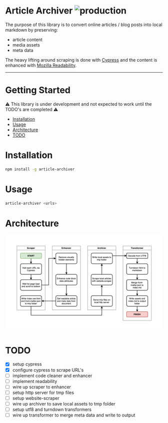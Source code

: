 # Article Archiver ![production](https://github.com/chrisodicho/article-archiver/actions/workflows/prod.workflow.yml/badge.svg)

The purpose of this library is to convert online articles / blog posts into local markdown by preserving:

- article content
- media assets
- meta data

The heavy lifting around scraping is done with [Cypress](https://www.cypress.io/) and the content is enhanced with [Mozilla Readability](https://github.com/mozilla/readability).

---

# Getting Started

⚠️ This library is under development and not expected to work until the TODO's are completed ⚠️

- [Installation](#installation)
- [Usage](#usage)
- [Architecture](#architecture)
- [TODO](#todo)

# Installation

```bash
npm install -g article-archiver
```

# Usage

```bash
article-archiver <urls>
```

# Architecture

![Architecture](docs/architecture.jpg)

# TODO

- [x] setup cypress
- [x] configure cypress to scrape URL's
- [ ] implement code cleaner and enhancer
- [ ] implement readability
- [ ] wire up scraper to enhancer
- [ ] setup http server for tmp files
- [ ] setup website-scraper
- [ ] wire up archiver to save local assets to tmp folder
- [ ] setup utf8 and turndown transformers
- [ ] wire up transformer to merge meta data and write to output
